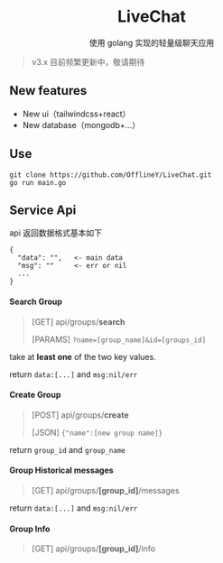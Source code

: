 <div style="text-align: center">

# LiveChat
使用 golang 实现的轻量级聊天应用

</div>

> v3.x 目前频繁更新中，敬请期待

## New features

- New ui（tailwindcss+react）
- New database（mongodb+...）

## Use

```shell
git clone https://github.com/OfflineY/LiveChat.git
go run main.go
```

## Service Api

api 返回数据格式基本如下
```
{
  "data": "",   <- main data
  "msg": ""     <- err or nil
  ...
}
```

#### Search Group
>[GET] api/groups/**search**
>
>[PARAMS] `?name=[group_name]&id=[groups_id]`

take at **least one** of the two key values.

return `data:[...]` and `msg:nil/err`

#### Create Group
>[POST] api/groups/**create**
> 
>[JSON] `{"name":[new group name]}`

return `group_id` and `group_name`

#### Group Historical messages
>[GET] api/groups/**[group_id]**/messages

return `data:[...]` and `msg:nil/err`

#### Group Info
>[GET] api/groups/**[group_id]**/info
